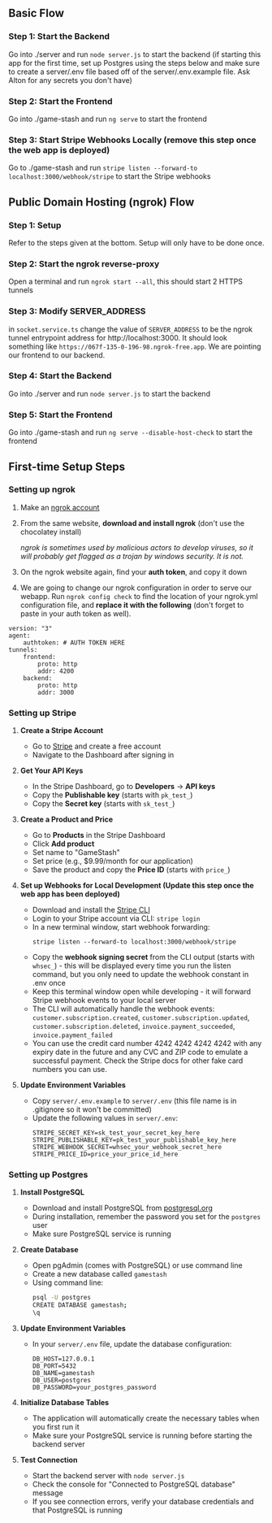 
## Basic Flow
### Step 1: Start the Backend
Go into ./server and run `node server.js` to start the backend (if starting this app for the first time, set up Postgres using the steps below and make sure to create a server/.env file based off of the server/.env.example file. Ask Alton for any secrets you don't have)

### Step 2: Start the Frontend
Go into ./game-stash and run `ng serve` to start the frontend

### Step 3: Start Stripe Webhooks Locally (remove this step once the web app is deployed)
Go to ./game-stash and run `stripe listen --forward-to localhost:3000/webhook/stripe` to start the Stripe webhooks

## Public Domain Hosting (ngrok) Flow
### Step 1: Setup 
Refer to the steps given at the bottom. Setup will only have to be done once.

### Step 2: Start the ngrok reverse-proxy
Open a terminal and run `ngrok start --all`, this should start 2 HTTPS tunnels

### Step 3: Modify SERVER_ADDRESS
in `socket.service.ts` change the value of `SERVER_ADDRESS` to be the ngrok tunnel entrypoint address for http://localhost:3000. It should look something like `https://067f-135-0-196-98.ngrok-free.app`. We are pointing our frontend to our backend.

### Step 4: Start the Backend
Go into ./server and run `node server.js` to start the backend

### Step 5: Start the Frontend
Go into ./game-stash and run `ng serve --disable-host-check` to start the frontend

## First-time Setup Steps
### Setting up ngrok

1. Make an [ngrok account](https://ngrok.com/)

2. From the same website, **download and install ngrok** (don't use the chocolatey install)

	*ngrok is sometimes used by malicious actors to develop viruses, so it will probably get flagged as a trojan by windows security. It is not.*

3. On the ngrok website again, find your **auth token**, and copy it down

4. We are going to change our ngrok configuration in order to serve our webapp. Run `ngrok config check` to find the location of your ngrok.yml configuration file, and **replace it with the following** (don't forget to paste in your auth token as well).

```
version: "3"
agent:
	authtoken: # AUTH TOKEN HERE
tunnels:
	frontend:
		proto: http
		addr: 4200
	backend:
		proto: http
		addr: 3000
```

### Setting up Stripe

1. **Create a Stripe Account**
   - Go to [Stripe](https://stripe.com/) and create a free account
   - Navigate to the Dashboard after signing in

2. **Get Your API Keys**
   - In the Stripe Dashboard, go to **Developers** → **API keys**
   - Copy the **Publishable key** (starts with `pk_test_`)
   - Copy the **Secret key** (starts with `sk_test_`)

3. **Create a Product and Price**
   - Go to **Products** in the Stripe Dashboard
   - Click **Add product**
   - Set name to "GameStash"
   - Set price (e.g., $9.99/month for our application)
   - Save the product and copy the **Price ID** (starts with `price_`)

4. **Set up Webhooks for Local Development (Update this step once the web app has been deployed)**
   - Download and install the [Stripe CLI](https://stripe.com/docs/stripe-cli)
   - Login to your Stripe account via CLI: `stripe login`
   - In a new terminal window, start webhook forwarding:
     ```
     stripe listen --forward-to localhost:3000/webhook/stripe
     ```
   - Copy the **webhook signing secret** from the CLI output (starts with `whsec_`) - this will be displayed every time you run the listen command, but you only need to update the webhook constant in .env once
   - Keep this terminal window open while developing - it will forward Stripe webhook events to your local server
   - The CLI will automatically handle the webhook events: `customer.subscription.created`, `customer.subscription.updated`, `customer.subscription.deleted`, `invoice.payment_succeeded`, `invoice.payment_failed`
   - You can use the credit card number 4242 4242 4242 4242 with any expiry date in the future and any CVC and ZIP code to emulate a successful payment. Check the Stripe docs for other fake card numbers you can use.

5. **Update Environment Variables**
   - Copy `server/.env.example` to `server/.env` (this file name is in .gitignore so it won't be committed)
   - Update the following values in `server/.env`:
     ```
     STRIPE_SECRET_KEY=sk_test_your_secret_key_here
     STRIPE_PUBLISHABLE_KEY=pk_test_your_publishable_key_here
     STRIPE_WEBHOOK_SECRET=whsec_your_webhook_secret_here
     STRIPE_PRICE_ID=price_your_price_id_here
     ```

### Setting up Postgres

1. **Install PostgreSQL**
   - Download and install PostgreSQL from [postgresql.org](https://www.postgresql.org/download/)
   - During installation, remember the password you set for the `postgres` user
   - Make sure PostgreSQL service is running

2. **Create Database**
   - Open pgAdmin (comes with PostgreSQL) or use command line
   - Create a new database called `gamestash`
   - Using command line:
     ```bash
     psql -U postgres
     CREATE DATABASE gamestash;
     \q
     ```

3. **Update Environment Variables**
   - In your `server/.env` file, update the database configuration:
     ```
     DB_HOST=127.0.0.1
     DB_PORT=5432
     DB_NAME=gamestash
     DB_USER=postgres
     DB_PASSWORD=your_postgres_password
     ```

4. **Initialize Database Tables**
   - The application will automatically create the necessary tables when you first run it
   - Make sure your PostgreSQL service is running before starting the backend server

5. **Test Connection**
   - Start the backend server with `node server.js`
   - Check the console for "Connected to PostgreSQL database" message
   - If you see connection errors, verify your database credentials and that PostgreSQL is running
